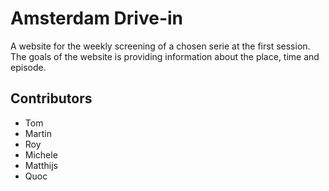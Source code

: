 # Amsterdam Drive-in

A website for the weekly screening of a chosen serie at the first session.
The goals of the website is providing information about the place, time and episode.

## Contributors

- Tom
- Martin
- Roy
- Michele
- Matthijs
- Quoc


